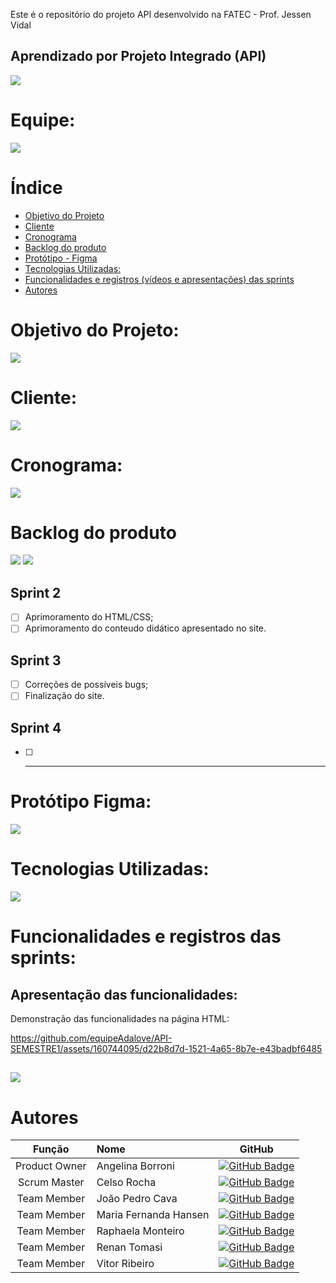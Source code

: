 Este é o repositório do projeto API desenvolvido na FATEC - Prof. Jessen Vidal
## Aprendizado por Projeto Integrado (API)

<img src="/assets/img/Apresentação.jpg">

# Equipe:
<img src="/assets/img/Scrum Team (2).jpg">



# Índice
* [Objetivo do Projeto](#objetivo-do-projeto)
* [Cliente](#cliente)
* [Cronograma](#cronograma)
* [Backlog do produto](#backlog-do-produto)
* [Protótipo - Figma](#prototipo)
* [Tecnologias Utilizadas:](#tecnologias-utilizadas)
* [Funcionalidades e registros (vídeos e apresentações) das sprints](#funcionalidades-e-registros-das-sprints)
* [Autores](#autores)

# Objetivo do Projeto:
<img src="/assets/img/Objetivo.jpg">

# Cliente:
<img src="/assets/img/Requisito.jpg">


# Cronograma:
<img src="/assets/img/Cronograma.jpg">

##

# Backlog do produto
<img src="/assets/img/sprintsI.jpg">

<img src="/assets/img/sprints.jpg">

## Sprint 2
- [ ] Aprimoramento do HTML/CSS;
- [ ] Aprimoramento do conteudo didático apresentado no site.
      
## Sprint 3
- [ ] Correções de possíveis bugs;
- [ ] Finalização do site.
      
## Sprint 4
- [ ] -----------------------------

##


# Protótipo Figma:
<img src="/assets/img/Telas.jpg">

##

# Tecnologias Utilizadas:
<img src="/assets/img/Ferramentas.jpg">

# Funcionalidades e registros das sprints:
## Apresentação das funcionalidades:
Demonstração das funcionalidades na página HTML:      

https://github.com/equipeAdalove/API-SEMESTRE1/assets/160744095/d22b8d7d-1521-4a65-8b7e-e43badbf6485

##

<img src="/assets/img/Agradecimento.jpg">

# Autores
|    Função     | Nome                                  |                                                                                                                                                      GitHub                                                                                                                                                               |
| :-----------: | :------------------------------------ | :-------------------------------------------------------------------------------------------------------------------------------------------------------------------------------------------------------------------------------------------------------------------------------------------------------------------------: |
| Product Owner |   Angelina Borroni         |     [![GitHub Badge](https://img.shields.io/badge/GitHub-111217?style=flat-square&logo=github&logoColor=white)](https://github.com/borroniff)              |
| Scrum Master  | Celso Rocha |      [![GitHub Badge](https://img.shields.io/badge/GitHub-111217?style=flat-square&logo=github&logoColor=white)](https://github.com/celsick)     |
|  Team Member  | João Pedro Cava                 |   [![GitHub Badge](https://img.shields.io/badge/GitHub-111217?style=flat-square&logo=github&logoColor=white)](https://github.com/JoaoPedroCava)   |
| Team Member   | Maria Fernanda Hansen              |         [![GitHub Badge](https://img.shields.io/badge/GitHub-111217?style=flat-square&logo=github&logoColor=white)](https://github.com/Madhs31)        |
|  Team Member  | Raphaela Monteiro       |           [![GitHub Badge](https://img.shields.io/badge/GitHub-111217?style=flat-square&logo=github&logoColor=white)](https://github.com/raphaelamonteiro)          |
|  Team Member  | Renan Tomasi       |           [![GitHub Badge](https://img.shields.io/badge/GitHub-111217?style=flat-square&logo=github&logoColor=white)](https://github.com/renan21-tg)          |
|  Team Member  | Vitor Ribeiro                 |        [![GitHub Badge](https://img.shields.io/badge/GitHub-111217?style=flat-square&logo=github&logoColor=white)](https://github.com/ribeirovitor04)        |

